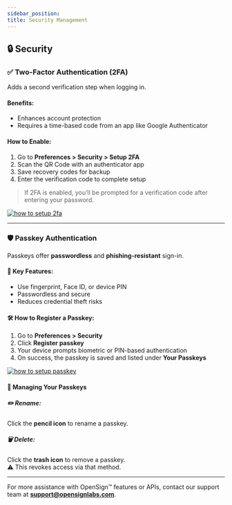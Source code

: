 ```yaml
---
sidebar_position: 
title: Security Management
---
```


## 🔒 Security

### ✅ Two-Factor Authentication (2FA)

Adds a second verification step when logging in.

#### Benefits:

- Enhances account protection  
- Requires a time-based code from an app like Google Authenticator
  
#### How to Enable:

1. Go to **Preferences > Security > Setup 2FA**  
2. Scan the QR Code with an authenticator app  
3. Save recovery codes for backup  
4. Enter the verification code to complete setup

> If 2FA is enabled, you’ll be prompted for a verification code after entering your password.

[![how to setup 2fa](https://img.youtube.com/vi/cgVBBetnbO8/0.jpg)](https://www.youtube.com/watch?v=cgVBBetnbO8)

---

### 🛡️ Passkey Authentication

Passkeys offer **passwordless** and **phishing-resistant** sign-in.

#### 🔐 Key Features:

- Use fingerprint, Face ID, or device PIN  
- Passwordless and secure  
- Reduces credential theft risks

#### 🛠 How to Register a Passkey:

1. Go to **Preferences > Security**
2. Click **Register passkey**  
3. Your device prompts biometric or PIN-based authentication  
4. On success, the passkey is saved and listed under **Your Passkeys**
 
[![how to setup passkey]()](https://www.youtube.com/embed/lLfcu9oSbew?si=yODZcEveYZSbQQXw)

#### 🧾 Managing Your Passkeys

##### ✏️ Rename:

Click the **pencil icon** to rename a passkey.

##### 🗑 Delete:

Click the **trash icon** to remove a passkey.  
⚠️ This revokes access via that method.

---

For more assistance with OpenSign™ features or APIs, contact our support team at **[support@opensignlabs.com](mailto:support@opensignlabs.com)**.
